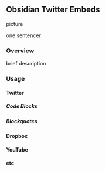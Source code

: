 ## Obsidian Twitter Embeds

picture

one sentencer

### Overview

brief description

### Usage

#### Twitter

##### Code Blocks

##### Blockquotes

#### Dropbox

#### YouTube

#### etc


